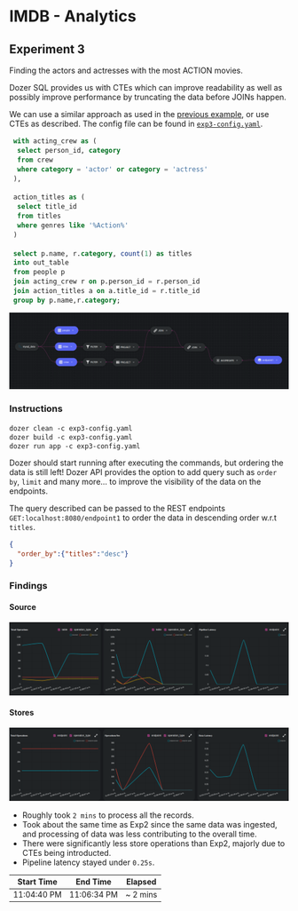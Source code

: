 # IMDB - Analytics

## Experiment 3

Finding the actors and actresses with the most ACTION movies.

Dozer SQL provides us with CTEs which can improve readability as well as possibly improve performance by truncating the data before JOINs happen.

We can use a similar approach as used in the [previous example](./experiment2.md), or use CTEs as described. The config file can be found in [`exp3-config.yaml`](../exp3-config.yaml).

```sql
 with acting_crew as (
  select person_id, category
  from crew
  where category = 'actor' or category = 'actress'
 ),
 
 action_titles as (
  select title_id
  from titles
  where genres like '%Action%'
 )
 
 select p.name, r.category, count(1) as titles
 into out_table
 from people p 
 join acting_crew r on p.person_id = r.person_id  
 join action_titles a on a.title_id = r.title_id  
 group by p.name,r.category;
```

![Experiement 3](../images/experiment_3_diagram.png)

### Instructions
```
dozer clean -c exp3-config.yaml
dozer build -c exp3-config.yaml
dozer run app -c exp3-config.yaml
```

Dozer should start running after executing the commands, but ordering the data is still left! Dozer API provides the option to add query such as `order by`, `limit` and many more... to improve the visibility of the data on the endpoints.

The query described can be passed to the REST endpoints `GET:localhost:8080/endpoint1` to order the data in descending order w.r.t `titles`.
```json
{
  "order_by":{"titles":"desc"}
}
```

### Findings

#### Source
![Insights](../images/exp3_source.png)

#### Stores
![Insights](../images/exp3_stores.png)

 - Roughly took `2 mins` to process all the records. 
 - Took about the same time as Exp2 since the same data was ingested, and processing of data was less contributing to the overall time.
 - There were significantly less store operations than Exp2, majorly due to CTEs being introducted.
 - Pipeline latency stayed under `0.25s`.
 
| Start Time  | End Time   | Elapsed    |
| ----------- | ---------- | ---------- |
| 11:04:40 PM | 11:06:34 PM | ~ 2 mins  |